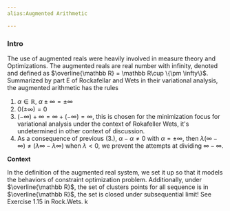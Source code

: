 ```yaml
---
alias:Augmented Arithmetic

---
```

### **Intro**

The use of augmented reals were heavily involved in measure theory and Optimizations. The augmented reals are real number with infinity, denoted and defined as $\overline{\mathbb R} = \mathbb R\cup \{\pm \infty\}$. Summarized by part E of Rockafellar and Wets in their variational analysis, the augmented arithmetic has the rules 

1. $\alpha \in \mathbb R$, $\alpha \pm \infty = \pm \infty$
2. $0(\pm \infty) = 0$
3. $(-\infty) + \infty = \infty + (-\infty) = \infty$, this is chosen for the minimization focus for variational analysis under the context of Rokafeller Wets, it's undetermined in other context of discussion. 
4. As a consequence of previous (3.), $\alpha - \alpha \neq 0$ with $\alpha = \pm \infty$, then $\lambda(\infty - \infty) \neq (\lambda\infty - \lambda \infty)$ when $\lambda < 0$, we prevent the attempts at dividing $\infty - \infty$. 


**Context**

In the definition of the augmented real system, we set it up so that it models the behaviors of constraint optimization problem. Additionally, under $\overline{\mathbb R}$, the set of clusters points for all sequence is in $\overline{\mathbb R}$, the set is closed under subsequential limit! See Exercise 1.15 in Rock.Wets. k